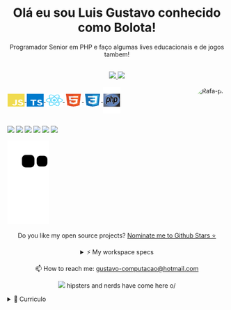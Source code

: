 
<h1 align='center'>
Olá eu sou Luis Gustavo conhecido como Bolota!
</h1>

<p align='center'>
Programador Senior em PHP e faço algumas lives educacionais e de jogos tambem!
</p>
<br>

<div align="center">
  <a href="https://github.com/GustavoSantarosa">
    <img height="180em" src="https://github-readme-stats.vercel.app/api?username=GustavoSantarosa&show_icons=true&theme=tokyonight&include_all_commits=true&count_private=true"/>
    <img height="180em" src="https://github-readme-stats.vercel.app/api/top-langs/?username=GustavoSantarosa&layout=compact&langs_count=7&theme=tokyonight"/>
</div>

<div><br>
  <img align="center" alt="Rafa-Js" height="30" width="40" src="https://raw.githubusercontent.com/devicons/devicon/master/icons/javascript/javascript-plain.svg">
  <img align="center" alt="Rafa-Ts" height="30" width="40" src="https://raw.githubusercontent.com/devicons/devicon/master/icons/typescript/typescript-plain.svg">
  <img align="center" alt="Rafa-React" height="30" width="40" src="https://raw.githubusercontent.com/devicons/devicon/master/icons/react/react-original.svg">
  <img align="center" alt="Rafa-HTML" height="30" width="40" src="https://raw.githubusercontent.com/devicons/devicon/master/icons/html5/html5-original.svg">
  <img align="center" alt="Rafa-CSS" height="30" width="40" src="https://raw.githubusercontent.com/devicons/devicon/master/icons/css3/css3-original.svg">
  <img align="center" alt="Rafa-Python" height="60" width="40" src="https://raw.githubusercontent.com/devicons/devicon/master/icons/php/php-original.svg">

  <img align="right" alt="Rafa-pic" height="150" style="border-radius:50px;" src="https://i.ibb.co/2PWcHRY/Screenshot-2022-03-16-at-22-02-07-Perfil-de-luis-gustavo-santarosa-pinto-akbolota-no-Instagram-77-pu.png?width=676&height=676">
</div>

  ##

<div> 
  <a href="https://www.youtube.com/user/bolotaak" target="_blank"><img src="https://img.shields.io/badge/YouTube-FF0000?style=for-the-badge&logo=youtube&logoColor=white" target="_blank"></a>
  <a href="https://www.instagram.com/akbolota/" target="_blank"><img src="https://img.shields.io/badge/-Instagram-%23E4405F?style=for-the-badge&logo=instagram&logoColor=white" target="_blank"></a>
 	<a href="https://www.twitch.tv/akbolota" target="_blank"><img src="https://img.shields.io/badge/Twitch-9146FF?style=for-the-badge&logo=twitch&logoColor=white" target="_blank"></a>
 <a href="https://discord.gg/7d9neSzX" target="_blank"><img src="https://img.shields.io/badge/Discord-7289DA?style=for-the-badge&logo=discord&logoColor=white" target="_blank"></a> 
  <a href = "mailto:gustavo-computacao@hotmail.com"><img src="https://img.shields.io/badge/-Hotmail-%23333?style=for-the-badge&logo=m&logoColor=white" target="_blank"></a>
  <a href="https://www.linkedin.com/in/lu%C3%ADs-gustavo-santarosa-pinto-72235a56/" target="_blank"><img src="https://img.shields.io/badge/-LinkedIn-%230077B5?style=for-the-badge&logo=linkedin&logoColor=white" target="_blank"></a>

  ![Snake animation](https://github.com/GustavoSantarosa/GustavoSantarosa/blob/output/github-contribution-grid-snake.svg)

</div>

<p align='center'>
  Do you like my open source projects? <a href='https://stars.github.com/nominate/'>Nominate me to Github Stars ⭐</a>
</p>

<!-- <div align="center" style="margin=1px">
  <a href="https://github.com/anuraghazra/github-readme-stats">
    <img align="center" src="https://github-readme-stats.vercel.app/api/pin/?username=anuraghazra&repo=github-readme-stats&theme=tokyonight" />
  <a href="https://github.com/anuraghazra/convoychat">
    <img align="center" src="https://github-readme-stats.vercel.app/api/pin/?username=anuraghazra&repo=convoychat&theme=tokyonight" />
</div> -->

<details align='center'>
  <summary>⚡ My workspace specs</summary>
</details>

<p align='center'>
  📫 How to reach me: <a href='mailto:gustavo-computacao@hotmail.com'>gustavo-computacao@hotmail.com</a>
</p>
<p align='center'>
  <a href="#"><img src="https://badges.pufler.dev/visits/GustavoSantarosa/GustavoSantarosa"></a> hipsters and nerds have come here o/
</p>

<details>
  <summary>📃 Curriculo</summary>

  ## Educação

  - 📖 **Ensino Superior - Analise e Desenvolvimento de sistemas**\
  📍 **Fatec Americana** - Americana/SP, Brasil

  - 📖 **Ensino Técnico - Tecnico em informática**\
  📍 **Senac Americana** - Americana/SP, Brasil

  ## Experiência
  - 👨‍💻 **Desenvolvedor Senior FullStack PHP**\
  📆 Junho/2020 - Atualmente\
  📍 **Qyon** - Americana/SP, Brasil

  - 👨‍💻 **Desenvolvedor Pleno FullStack PHP**\
  📆 Março/2020 - Junho/2020\
  📍 **Idomestica** - Limeira/SP, Brasil

  - 👨‍💻 **Analista de sistemas ERP**\
  📆 Março/2015 - Março/2020\
  📍 **Microwork Softwares** - Americana/SP, 
  
  ## Conhecimentos

  - ⭐ Pacotes da Aws (cognito, SES, polly, s3, ec2, ecs, etc).
  - ⭐ Git (overflow, codereview, releases, etc).
  - ⭐ Docker.
  - ⭐ FrameWorks (Laravel, Zend, Laminas, CodeIgniter, Node, Symfony, etc).
  - ⭐ Erp (Financeiro, Estoque, Gestao de Pessoas, Faturamento, CRM, Contabil, Fiscal, etc).
  - ⭐ Data Base (Postgresql, Mysql, MariaDB, SqlServer, MongoDb, Redis, Aurora, etc).
  - ⭐ Libs (NfePhp, Aws, Sigep, swagger, etc).
  - ⭐ Micro Services.
  - ⭐ Clean Code.
  - ⭐ TDD, Unit Test e Feature Test.
  - ⭐ Boas Praticas de Desenvolvimento.
  - ⭐ Arquiteturas Cloud, Hexagonal.
  - ⭐ Rabbit MQ.
  - ⭐ Kafka.

</details>



